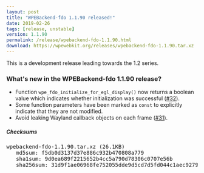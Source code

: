 ```yaml
---
layout: post
title: "WPEBackend-fdo 1.1.90 released!"
date: 2019-02-26
tags: [release, unstable]
version: 1.1.90
permalink: /release/wpebackend-fdo-1.1.90.html
download: https://wpewebkit.org/releases/wpebackend-fdo-1.1.90.tar.xz
---
```


This is a development release leading towards the 1.2 series.

### What's new in the WPEBackend-fdo 1.1.90 release?

- Function `wpe_fdo_initialize_for_egl_display()` now returns a boolean value
  which indicates whether initialization was successful ([#32](https://github.com/Igalia/WPEBackend-fdo/pull/32)).
- Some function parameters have been marked as `const` to explicitly indicate
  that they are not modified.
- Avoid leaking Wayland callback objects on each frame ([#31](https://github.com/Igalia/WPEBackend-fdo/pull/31)).

##### Checksums

<pre>
wpebackend-fdo-1.1.90.tar.xz (26.1KB)
   md5sum: f5db0d3137d37e886c932b470808a779
   sha1sum: 9d0ea689f2215652b4cc5a790d78306c0707e56b
   sha256sum: 31d9f1ae06968fe752055dde9d5cd7d5fd044c1aec92798bc0491d9a9cef84da
</pre>
